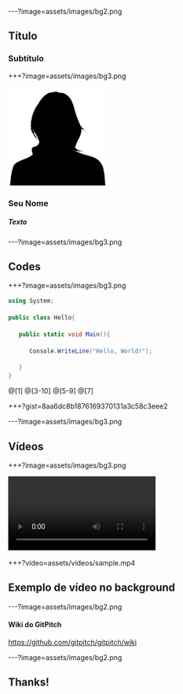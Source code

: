 <!---"---" = Novo slide horizontal--->
<!---"+++" = Novo slide vertical--->

---?image=assets/images/bg2.png

## <span class="pd-gray">Título</span>
### <span class="pd-gray">Subtítulo</span>

<!----------------------------------------------->
+++?image=assets/images/bg3.png
<!---Substitua por sua foto na pasta--->
<img src="assets/images/you.png" alt="You" style="width: 200px;"/>

### <span class="pd-gray">Seu Nome</span>
##### <span class="pd-gray">Texto</span>

<!----------------------------------------------->
---?image=assets/images/bg3.png

## <span class="pd-gray">Codes</span>

<!----------------------------------------------->
+++?image=assets/images/bg3.png

```c#
using System;

public class Hello{

   public static void Main(){

      Console.WriteLine("Hello, World!");

   }
}
```
<!---Use isso para highlight no código--->
@[1]
@[3-10]
@[5-9]
@[7]

<!----------------------------------------------->
+++?gist=8aa6dc8b1876169370131a3c58c3eee2



<!----------------------------------------------->
---?image=assets/images/bg3.png

## <span class="pd-gray">Vídeos</span>

+++?image=assets/images/bg3.png

![Video](assets/videos/sample.mp4)

+++?video=assets/videos/sample.mp4

## Exemplo de vídeo no background

<!----------------------------------------------->
---?image=assets/images/bg2.png
#### <span class="pd-gray">Wiki do GitPitch</span>
https://github.com/gitpitch/gitpitch/wiki

<!----------------------------------------------->
---?image=assets/images/bg2.png
## <span class="pd-gray">Thanks!</span>


